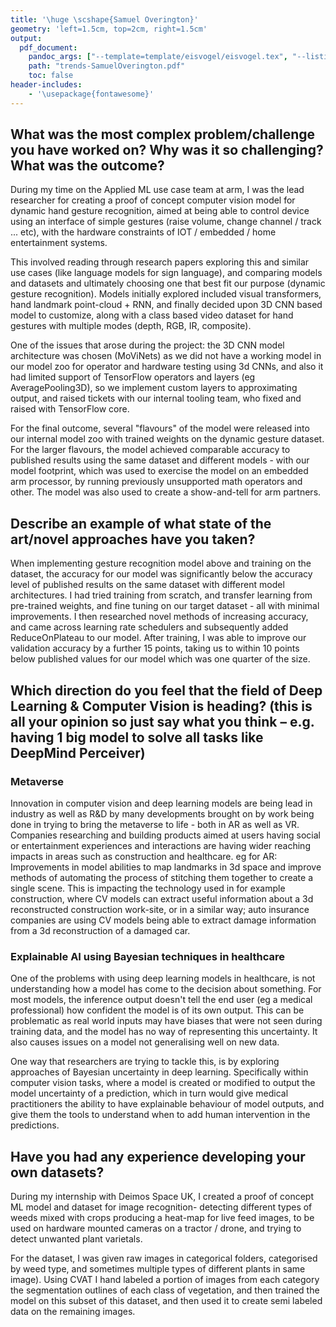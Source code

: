 ```yaml
---
title: '\huge \scshape{Samuel Overington}'
geometry: 'left=1.5cm, top=2cm, right=1.5cm'
output:
  pdf_document:
    pandoc_args: ["--template=template/eisvogel/eisvogel.tex", "--listings"]
    path: "trends-SamuelOverington.pdf"
    toc: false
header-includes:
    - '\usepackage{fontawesome}'
---
```


## What was the most complex problem/challenge you have worked on? Why was it so challenging? What was the outcome?

During my time on the Applied ML use case team at arm, I was the lead researcher for creating a proof of concept computer vision model for dynamic hand gesture recognition, aimed at being able to control device using an interface of simple gestures (raise volume, change channel / track ... etc), with the hardware constraints of IOT / embedded / home entertainment systems.

This involved reading through research papers exploring this and similar use cases (like language models for sign language), and comparing models and datasets and ultimately choosing one that best fit our purpose (dynamic gesture recognition). Models initially explored included visual transformers, hand landmark point-cloud + RNN, and finally decided upon 3D CNN based model to customize, along with a class based video dataset for hand gestures with multiple modes (depth, RGB, IR, composite).

One of the issues that arose during the project: the 3D CNN model architecture was chosen (MoViNets) as we did not have a working model in our model zoo for operator and hardware testing using 3d CNNs, and also it had limited support of TensorFlow operators and layers (eg AveragePooling3D), so we implement custom layers to approximating output, and raised tickets with our internal tooling team, who fixed and raised with TensorFlow core.

For the final outcome, several "flavours" of the model were released into our internal model zoo with trained weights on the dynamic gesture dataset. For the larger flavours, the model achieved comparable accuracy to published results using the same dataset and different models - with our model footprint, which was used to exercise the model on an embedded arm processor, by running previously unsupported math operators and other.  The model was also used to create a show-and-tell for arm partners.

## Describe an example of what state of the art/novel approaches have you taken?

When implementing gesture recognition model above and training on the dataset, the accuracy for our model was significantly below the accuracy level of published results on the same dataset with different model architectures.  I had tried training from scratch, and  transfer learning from pre-trained weights, and fine tuning on our target dataset - all with minimal improvements.  I then researched novel methods of increasing accuracy, and came across learning rate schedulers and subsequently added ReduceOnPlateau to our model. After training, I was able to improve our validation accuracy by a further 15 points, taking us to within 10 points below published values for our model which was one quarter of the size.

## Which direction do you feel that the field of Deep Learning & Computer Vision is heading? (this is all your opinion so just say what you think – e.g. having 1 big model to solve all tasks like DeepMind Perceiver)

### Metaverse

Innovation in computer vision and deep learning models are being lead in industry as well as R&D by many developments brought on by work being done in trying to bring the metaverse to life - both in AR as well as VR. Companies researching and building products aimed at users having social or entertainment experiences and interactions are having wider reaching impacts in areas such as construction and healthcare. eg for AR: Improvements in model abilities to map landmarks in 3d space and improve methods of automating the process of stitching them together to create a single scene. This is impacting the technology used in for example construction, where CV models can extract useful information about a 3d reconstructed construction work-site, or in a similar way; auto  insurance companies are using CV models being able to extract damage information from a 3d reconstruction of a damaged car.


### Explainable AI using Bayesian techniques in healthcare

One of the problems with using deep learning models in healthcare, is not understanding how a model has come to the decision about something. For most models, the inference output doesn't tell the end user (eg a medical professional) how confident the model is of its own output.  This can be problematic as real world inputs may have biases that were not seen during training data, and the model has no way of representing this uncertainty. It also causes issues on a model not generalising well on new data.

One way that researchers are trying to tackle this, is by exploring approaches of Bayesian uncertainty in deep learning.  Specifically within computer vision tasks, where a model is created or modified to output the model uncertainty of a prediction, which in turn would give medical practitioners the ability to have explainable behaviour of model outputs, and give them the tools to understand when to add human intervention in the predictions.

<!-- ### Multimodal input (MMTM / MMTU)
Being able to train a model on one mode of data, and infer on another has been one of the methods in current research that I have come across - where the methods of -->

## Have you had any experience developing your own datasets?

During my internship with Deimos Space UK, I created a proof of concept ML model and dataset for image recognition- detecting different types of weeds mixed with crops producing a heat-map for live feed images, to be used on hardware mounted cameras on a tractor / drone, and trying to detect unwanted plant varietals.

For the dataset, I was given raw images in categorical folders, categorised by weed type, and sometimes multiple types of different plants in same image).   Using CVAT I hand labeled a portion of images from each category the segmentation outlines of each class of vegetation, and then trained the model on this subset of this dataset, and then used it to create semi labeled data on the remaining images.
